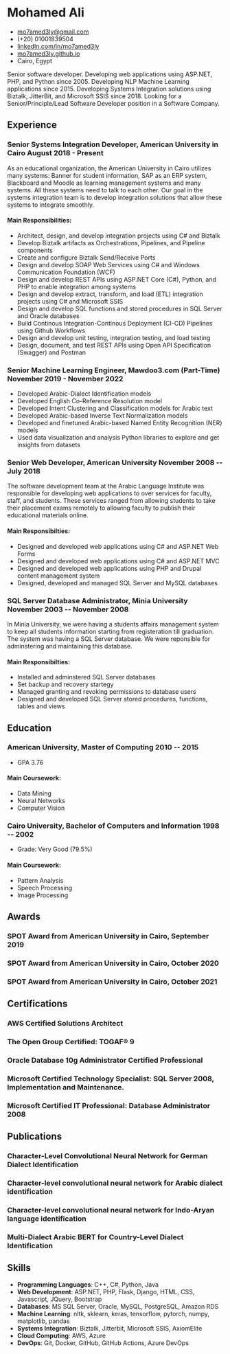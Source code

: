 <!-- The (first) h1 will be used as the <title> of the HTML page -->
# Mohamed Ali

<!-- The unordered list immediately after the h1 will be formatted on a single
line. It is intended to be used for contact details -->
- <mo7amed3ly@gmail.com>
- (+20) 01001839504
- [linkedIn.com/in/mo7amed3ly](https://linkedIn.com/in/mo7amed3ly)
- [mo7amed3ly.github.io](http://mo7amed3ly.github.io)
- Cairo, Egypt

<!-- The paragraph after the h1 and ul and before the first h2 is optional. It
is intended to be used for a short summary. -->
Senior software developer. Developing web applications using ASP.NET, PHP, and Python since 2005. Developing NLP Machine Learning applications since 2015. Developing Systems Integration solutions using Biztalk, JitterBit, and Microsoft SSIS since 2018. Looking for a Senior/Principle/Lead Software Developer position in a Software Company.

## Experience
<!-- You have to wrap the "left" and "right" half of these headings in spans by
hand -->
### <span>Senior Systems Integration Developer, American University in Cairo</span> <span>August 2018 - Present</span>
As an educational organization, the American University in Cairo utilizes many systems: Banner for student information, SAP as an ERP system, Blackboard and Moodle as learning management systems and many systems. All these systems need to talk to each other. Our goal in the systems integration team is to develop integration solutions that allow these systems to integrate smoothly.
#### Main Responsibilities:
 - Architect, design, and develop integration projects using C# and Biztalk
 - Develop Biztalk artifacts as Orchestrations, Pipelines, and Pipeline components
 - Create and configure Biztalk Send/Receive Ports
 - Design and develop SOAP Web Services using C# and Windows Communication Foundation (WCF)
 - Design and develop REST APIs using ASP.NET Core (C#), Python, and PHP to enable integration among systems
 - Design and develop extract, transform, and load (ETL) integration projects using C# and Microsoft SSIS
 - Design and develop SQL functions and stored procedures in SQL Server and Oracle databases
 - Build Continous Integration-Continous Deployment (CI-CD) Pipelines using Github Workflows
 - Design and develop unit testing, integration testing, and load testing
 - Design, document, and test REST APIs using Open API Specification (Swagger) and Postman

### <span>Senior Machine Learning Engineer, Mawdoo3.com (Part-Time)</span> <span>November 2019 - November 2022</span>
- Developed Arabic-Dialect Identification models
- Developed English Co-Reference Resolution model
- Developed Intent Clustering and Classification models for Arabic text
- Developed Arabic-based Inverse Text Normalization models
- Developed and finetuned Arabic-based Named Entity Recognition (NER) models
- Used data visualization and analysis Python libraries to explore and get insights from datasets

### <span>Senior Web Developer, American University</span> <span>November 2008 -- July 2018</span>
The software development team at the Arabic Language Institute was responsible for developing web applications to over services for faculty, staff, and students. These services ranged from allowing students to take their placement exams remotely to allowing faculty to publish their educational materials online.
#### Main Responsibilties:
 - Designed and developed web applications using C# and ASP.NET Web Forms
 - Designed and developed web applications using C# and ASP.NET MVC
 - Designed and developed web applications using PHP and Drupal content management system
 - Designed, developed and managed SQL Server and MySQL databases
 
### <span>SQL Server Database Administrator, Minia University</span> <span>November 2003 -- November 2008</span>
In Minia University, we were having a students affairs management system to keep all students information starting from registeration till graduation. The system was having a SQL Server database. We were reponsible for adminstering and maintaining this database.
#### Main Responsibilties:
 - Installed and adminstered SQL Server databases
 - Set backup and recovery startegy
 - Managed granting and revoking permissions to database users
 - Designed and developed SQL Server stored procedures, functions, tables and views

## Education
### <span>American University, Master of Computing</span> <span>2010 -- 2015</span>
  - GPA 3.76
#### Main Coursework:
 - Data Mining
 - Neural Networks
 - Computer Vision
### <span>Cairo University, Bachelor of Computers and Information</span> <span>1998 -- 2002</span>
  - Grade: Very Good (79.5%)
#### Main Coursework:
 - Pattern Analysis
 - Speech Processing
 - Image Processing
## Awards
### SPOT Award from American University in Cairo, September 2019
### SPOT Award from American University in Cairo, October 2020
### SPOT Award from American University in Cairo, October 2021
## Certifications
### AWS Certified Solutions Architect
### The Open Group Certified: TOGAF® 9
### Oracle Database 10g Administrator Certified Professional
### Microsoft Certified Technology Specialist: SQL Server 2008, Implementation and Maintenance.
### Microsoft Certified IT Professional: Database Administrator 2008
## Publications
### Character-Level Convolutional Neural Network for German Dialect Identification
### Character-level convolutional neural network for Arabic dialect identification
### Character-level convolutional neural network for Indo-Aryan language identification
### Multi-Dialect Arabic BERT for Country-Level Dialect Identification
## Skills
 - __Programming Languages__: C++, C#, Python, Java
 - __Web Development__: ASP.NET, PHP, Flask, Django, HTML, CSS, Javascript, JQuery, Bootstrap
 - __Databases__: MS SQL Server, Oracle, MySQL, PostgreSQL, Amazon RDS
 - __Machine Learning__: nltk, sklearn, keras, tensorflow, pytorch, numpy, matplotlib, pandas
 - __Systems Integration__: Biztalk, Jitterbit, Microsoft SSIS, AxiomElite
 - __Cloud Computing__: AWS, Azure
 - __DevOps__: Git, Docker, GitHub, GitHub Actions, Azure DevOps
